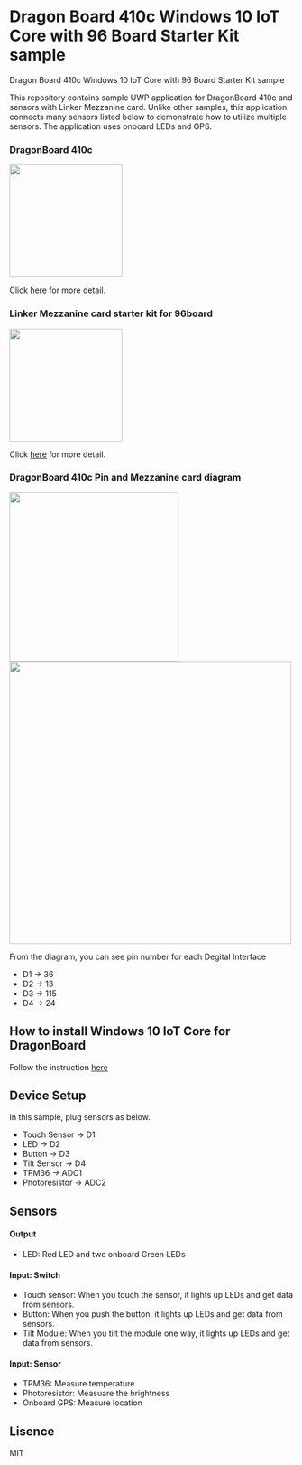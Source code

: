 # Dragon Board 410c Windows 10 IoT Core with 96 Board Starter Kit sample
Dragon Board 410c Windows 10 IoT Core with 96 Board Starter Kit sample

This repository contains sample UWP application for DragonBoard 410c and sensors with Linker Mezzanine card. Unlike other samples, this application connects many sensors listed below to demonstrate how to utilize multiple sensors. The application uses onboard LEDs and GPS.

### DragonBoard 410c 
<img src="https://www.96boards.org/product/ce/dragonboard410c/images/DragonBoard-UpdatedImages-front.png" width="200">

Click [here](https://www.96boards.org/product/dragonboard410c) for more detail.

### Linker Mezzanine card starter kit for 96board
<img src="http://static.chip1stop.com/img/product/LINS/800px-Arrow3874.JPG" width="200">

Click [here](http://linksprite.com/wiki/index.php5?title=Linker_Mezzanine_card_starter_kit_for_96board) for more detail.

### DragonBoard 410c Pin and Mezzanine card diagram
<p>
<img src="https://az835927.vo.msecnd.net/sites/iot/Resources/images/PinMappings/DB_Pinout.png" width="300">
<img src="http://linksprite.com/wiki/images/c/c7/1-4.jpg" width="500">
</p>

From the diagram, you can see pin number for each Degital Interface
- D1 -> 36
- D2 -> 13
- D3 -> 115
- D4 -> 24

## How to install Windows 10 IoT Core for DragonBoard
Follow the instruction [here](https://developer.microsoft.com/en-us/windows/iot/getstarted)

## Device Setup
In this sample, plug sensors as below.

- Touch Sensor -> D1
- LED -> D2
- Button -> D3
- Tilt Sensor -> D4
- TPM36 -> ADC1
- Photoresistor -> ADC2

## Sensors 
#### Output
- LED: Red LED and two onboard Green LEDs

#### Input: Switch
- Touch sensor: When you touch the sensor, it lights up LEDs and get data from sensors.
- Button: When you push the button, it lights up LEDs and get data from sensors.
- Tilt Module: When you tilt the module one way, it lights up LEDs and get data from sensors.

#### Input: Sensor
- TPM36: Measure temperature
- Photoresistor: Measuare the brightness
- Onboard GPS: Measure location

## Lisence
MIT
